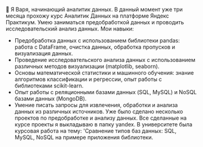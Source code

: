👋 Я Варя, начинающий аналитик данных. В данный момент уже три месяца прохожу курс Аналитик Данных на платформе Яндекс Практикум.  Умею заниматься предобработкой данных и проводить исследовательский анализ данных. 
Мои навыки:
 - Предобработка данных с использованием библиотеки pandas: работа с DataFrame, очистка данных, обработка пропусков и  визуализация данных.
- Проведение исследовательского анализа данных с использованием различных методов визуализации (matplotlib, seaborn).
- Основы математической статистики и машинного обучения: знание алгоритмов классификации и регрессии, опыт работы с библиотеками scikit-learn.
- Опыт работы с реляционными базами данных (SQL, MySQL) и NoSQL базами данных (MongoDB).
- Умение писать запросы для извлечения, обработки и анализа данных из различных источников.
Уже было сделано несколько проектов по предобработке и анализу данных. Все сделанные на курсе проекты я выкладываю в папку yandex. В университете была курсовая работа на тему: 'Сравнение типов баз данных: SQL, MySQL, NoSQL на примере приложения библиотеки.
